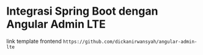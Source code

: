 # Integrasi Spring Boot dengan Angular Admin LTE

link template frontend `https://github.com/dickanirwansyah/angular-admin-lte`
